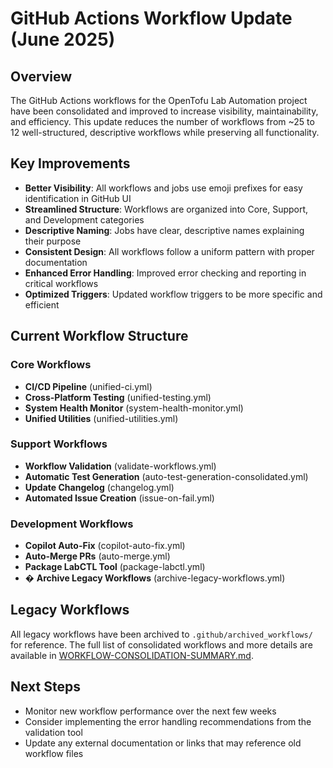 # GitHub Actions Workflow Update (June 2025)

## Overview

The GitHub Actions workflows for the OpenTofu Lab Automation project have been consolidated and improved to increase visibility, maintainability, and efficiency. This update reduces the number of workflows from ~25 to 12 well-structured, descriptive workflows while preserving all functionality.

## Key Improvements

- **Better Visibility**: All workflows and jobs use emoji prefixes for easy identification in GitHub UI
- **Streamlined Structure**: Workflows are organized into Core, Support, and Development categories
- **Descriptive Naming**: Jobs have clear, descriptive names explaining their purpose
- **Consistent Design**: All workflows follow a uniform pattern with proper documentation
- **Enhanced Error Handling**: Improved error checking and reporting in critical workflows
- **Optimized Triggers**: Updated workflow triggers to be more specific and efficient

## Current Workflow Structure

### Core Workflows
- **CI/CD Pipeline** (unified-ci.yml)
- **Cross-Platform Testing** (unified-testing.yml)
- **System Health Monitor** (system-health-monitor.yml)
- **Unified Utilities** (unified-utilities.yml)

### Support Workflows
- **Workflow Validation** (validate-workflows.yml)
- **Automatic Test Generation** (auto-test-generation-consolidated.yml)
- **Update Changelog** (changelog.yml)
- **Automated Issue Creation** (issue-on-fail.yml)

### Development Workflows
- **Copilot Auto-Fix** (copilot-auto-fix.yml)
- **Auto-Merge PRs** (auto-merge.yml)
- **Package LabCTL Tool** (package-labctl.yml)
- � **Archive Legacy Workflows** (archive-legacy-workflows.yml)

## Legacy Workflows

All legacy workflows have been archived to `.github/archived_workflows/` for reference. The full list of consolidated workflows and more details are available in [WORKFLOW-CONSOLIDATION-SUMMARY.md](./WORKFLOW-CONSOLIDATION-SUMMARY.md).

## Next Steps

- Monitor new workflow performance over the next few weeks
- Consider implementing the error handling recommendations from the validation tool
- Update any external documentation or links that may reference old workflow files
